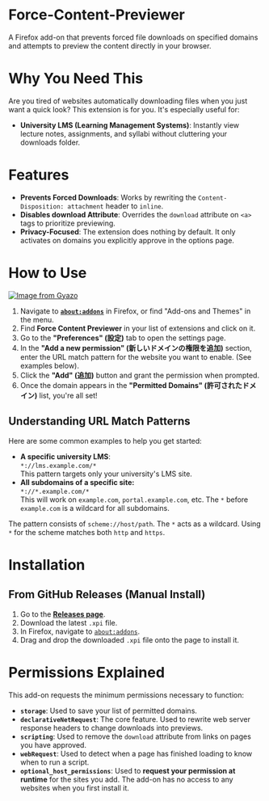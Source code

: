 # Force-Content-Previewer
A Firefox add-on that prevents forced file downloads on specified domains and attempts to preview the content directly in your browser.

# Why You Need This
Are you tired of websites automatically downloading files when you just want a quick look? This extension is for you. It's especially useful for:
- **University LMS (Learning Management Systems)**: Instantly view lecture notes, assignments, and syllabi without cluttering your downloads folder.

# Features
- **Prevents Forced Downloads**: Works by rewriting the `Content-Disposition: attachment` header to `inline`.
- **Disables download Attribute**: Overrides the `download` attribute on `<a>` tags to prioritize previewing.
- **Privacy-Focused**: The extension does nothing by default. It only activates on domains you explicitly approve in the options page.

# How to Use

[![Image from Gyazo](https://i.gyazo.com/6052f89ebdea8b6e5e17d3292cbb31e7.png)](https://gyazo.com/6052f89ebdea8b6e5e17d3292cbb31e7)

1. Navigate to [**`about:addons`**](about:addons) in Firefox, or find "Add-ons and Themes" in the menu.
2. Find **Force Content Previewer** in your list of extensions and click on it.
3. Go to the **"Preferences" (設定)** tab to open the settings page.
4. In the **"Add a new permission" (新しいドメインの権限を追加)** section, enter the URL match pattern for the website you want to enable. (See examples below).
5. Click the **"Add" (追加)** button and grant the permission when prompted.
6. Once the domain appears in the **"Permitted Domains" (許可されたドメイン)** list, you're all set!



## Understanding URL Match Patterns
Here are some common examples to help you get started:
- **A specific university LMS**:\
    `*://lms.example.com/*`\
    This pattern targets only your university's LMS site.
- **All subdomains of a specific site:**\
    `*://*.example.com/*`\
    This will work on `example.com`, `portal.example.com`, etc. The `*` before `example.com` is a wildcard for all subdomains.

The pattern consists of `scheme://host/path`. The `*` acts as a wildcard. Using `*` for the scheme matches both `http` and `https`.

# Installation
## From GitHub Releases (Manual Install)
1. Go to the [**Releases page**](releases/).
2. Download the latest `.xpi` file.
3. In Firefox, navigate to [`about:addons`](about:addons).
4. Drag and drop the downloaded `.xpi` file onto the page to install it.

# Permissions Explained
This add-on requests the minimum permissions necessary to function:
- **`storage`**: Used to save your list of permitted domains.
- **`declarativeNetRequest`**: The core feature. Used to rewrite web server response headers to change downloads into previews.
- **`scripting`**: Used to remove the `download` attribute from links on pages you have approved.
- **`webRequest`**: Used to detect when a page has finished loading to know when to run a script.
- **`optional_host_permissions`**: Used to **request your permission at runtime** for the sites you add. The add-on has no access to any websites when you first install it.
